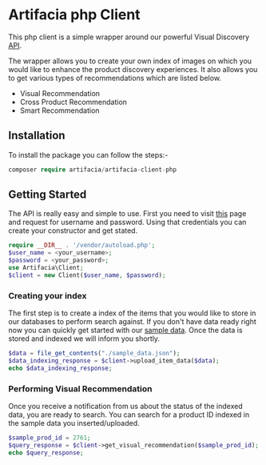 # Artifacia php Client

This php client is a simple wrapper around our powerful Visual Discovery [API](http://docs.artifacia.com/).

The wrapper allows you to create your own index of images on which you would like to enhance the product discovery experiences. It also allows you to get various types of recommendations which are listed below.

* Visual Recommendation
* Cross Product Recommendation
* Smart Recommendation

## Installation

To install the package you can follow the steps:-

```php
composer require artifacia/artifacia-client-php
```

## Getting Started

The API is really easy and simple to use. First you need to visit [this](http://www.artifacia.com/requestaccess/) page and request for username and password. Using that credentials you can create your constructor and get stated. 

```php
require __DIR__ . '/vendor/autoload.php';
$user_name = <your_username>;
$password = <your_password>;
use Artifacia\Client;
$client = new Client($user_name, $password);
```

### Creating your index
The first step is to create a index of the items that you would like to store in our databases to perform search against. If you don't have data ready right now you can quickly get started with our [sample data](https://github.com/artifacia/artifacia-client-php/blob/master/sample_data.json). Once the data is stored and indexed we will inform you shortly.

```php
$data = file_get_contents("./sample_data.json");
$data_indexing_response = $client->upload_item_data($data);
echo $data_indexing_response;
```

### Performing Visual Recommendation
Once you receive a notification from us about the status of the indexed data, you are ready to search.
You can search for a product ID indexed in the sample data you inserted/uploaded.

```php
$sample_prod_id = 2761;
$query_response = $client->get_visual_recommendation($sample_prod_id);
echo $query_response;
```
